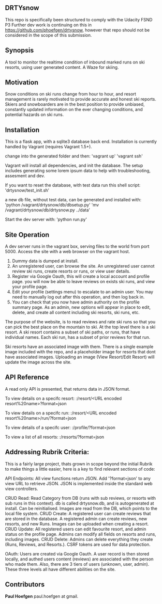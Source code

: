 ## DRTYsnow

This repo is specifically been structured to comply with the Udacity FSND P3
Further dev work is continuing on this in https://github.com/phoefgen/drtysnow, however that repo should not
be considered in the scope of this submission. 

## Synopsis

A tool to monitor the realtime condition of inbound marked runs on ski resorts,
using user generated content. A Waze for skiing.

## Motivation

Snow conditions on ski runs change from hour to hour, and resort management is
rarely motivated to provide accurate and honest ski reports. Skiers and
snowboarders are in the best position to provide unbiased, constantly updated
information on the ever changing conditions, and potential hazards on ski runs.

## Installation

This is a flask app, with a sqlite3 database back end. Installation is currently
handled by Vagrant (requires Vagrant 1.5+).

change into the generated folder and then:
  'vagrant up'
  'vagrant ssh'

Vagrant will install all dependencies, and init the database. The setup includes
generating some lorem ipsum data to help with troubleshooting, assesment and dev.

If you want to reset the database, with test data run this shell script:
  'drtysnow/test_init.sh'

a new db file, without test data, can be generated and installed with:
  'python /vagrant/drtysnow/db/dbsetup.py'
  'mv /vagrant/drtysnow/db/drtysnow.py ../data'

Start the dev server with:
  'python run.py'


## Site Operation

A dev server runs in the vagrant box, serving files to the world from port 5000.
Access the site with a web browser on the vagrant host.

  1) Dummy data is dumped at install.
  2) An unregistered user, can browse the site. An unregistered user cannot
     review ski runs, create resorts or runs, or view user details.
  3) Register via Google Oauth, this will create a local account and profile page.
     you will now be able to leave reviews on exists ski runs, and view your profile page.
  4) Edit your profile (settings menu) to escalate to an admin user. You may need to
     manually log out after this operation, and then log back in.
  5) You can check that you now have admin authority on the profile summary page.
     As an admin, new options will appear in place to edit, delete, and create all
     content including ski resorts, ski runs, etc.

The purpose of the website, is to read reviews and rate ski runs so that you can pick
the best place on the mountain to ski. At the top level there is a ski resort. A ski
resort contains a subset of ski paths, or runs, that have individual names. Each ski
run, has a subset of prior reviews for that run.

Ski resorts have an associated image with them. There is a single example image included
with the repo, and a placeholder image for resorts that dont have associated images.
Uploading an image (View Resort/Edit Resort) will update the image across the site.



## API Reference

A read only API is presented, that returns data in JSON format.

To view details on a specifc resort:
  <domain>:<port>/resort/<URL encoded resort%20name>?format=json

To view details on a specifc run:
  <domain>:<port>/resort/<URL encoded resort%20name>/run/<run id integer>?format=json

To view details of a specifc user:
  <domain>:<port>/profile/<user id integer>?format=json

To view a list of all resorts:
  <domain>:<port>/resorts/?format=json

## Addressing Rubrik Criteria:

This is a fairly large project, thats grown in scope beyond the initial Rubrik
to make things a little easier, here is a key to find relevant sections of code:

API Endpoints:
    All view functions return JSON. Add '?format=json' to any view URL to retrieve JSON.
    JSON is implemented inside the standard web view controllers.

CRUD Read:
    Read Category from DB (runs with sub reviews, or resorts with sub runs in this context).
    db is called drtysnow.db, and is autogenerated at install. Can be reinitialised. Images
    are read from the DB, which points to the local file system.
CRUD Create:
    A registered user can create reviews that are stored in the database.
    A registered admin can create reviews, new resorts, and new Runs. Images can be uploaded when
    creating a resort.
CRUD Update:
  All registered users can edit favourite resort, and admin status on the profile page.
  Admins can modify all fields on resorts and runs, including images.
CRUD Delete:
  Admins can delete everything they create (Runs, Reviews, and Resorts.). CSRF tokens are used for
  data protection.

OAuth:
  Users are created via Google Oauth. A user record is then stored locally, and authed users content (reviews) are associated with the person who made them. Also, there are 3 tiers of users (unknown, user, admin). These three levels all have different abilities on the site.

## Contributors

**Paul Hoefgen** paul.hoefgen at gmail.
